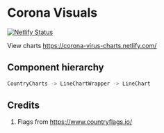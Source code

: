 # Corona Visuals

[![Netlify Status](https://api.netlify.com/api/v1/badges/a7fc9083-88f8-48c1-bd5b-55d36d2216a2/deploy-status)](https://app.netlify.com/sites/corona-virus-charts/deploys)

View charts <https://corona-virus-charts.netlify.com/>

## Component hierarchy

```javascript
CountryCharts -> LineChartWrapper -> LineChart
```

## Credits

1. Flags from <https://www.countryflags.io/>
